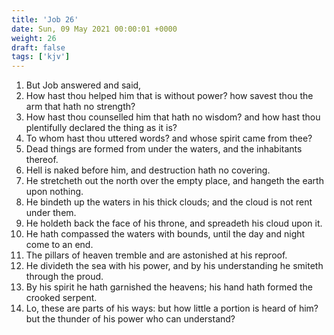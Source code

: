```yaml
---
title: 'Job 26'
date: Sun, 09 May 2021 00:00:01 +0000
weight: 26
draft: false
tags: ['kjv'] 
---
```


1. But Job answered and said,
2. How hast thou helped him that is without power? how savest thou the arm that hath no strength?
3. How hast thou counselled him that hath no wisdom? and how hast thou plentifully declared the thing as it is?
4. To whom hast thou uttered words? and whose spirit came from thee?
5. Dead things are formed from under the waters, and the inhabitants thereof.
6. Hell is naked before him, and destruction hath no covering.
7. He stretcheth out the north over the empty place, and hangeth the earth upon nothing.
8. He bindeth up the waters in his thick clouds; and the cloud is not rent under them.
9. He holdeth back the face of his throne, and spreadeth his cloud upon it.
10. He hath compassed the waters with bounds, until the day and night come to an end.
11. The pillars of heaven tremble and are astonished at his reproof.
12. He divideth the sea with his power, and by his understanding he smiteth through the proud.
13. By his spirit he hath garnished the heavens; his hand hath formed the crooked serpent.
14. Lo, these are parts of his ways: but how little a portion is heard of him? but the thunder of his power who can understand?

